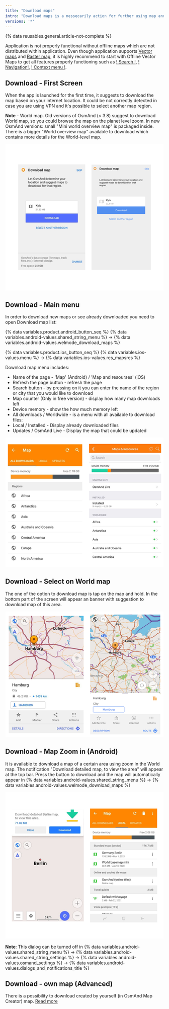 ```yaml
---
title: "Download maps"
intro: "Download maps is a nessecarily action for further using map and navigation in offline mode. Maps can be downloaded both through the list in the main menu and by clicking on the needed territory on the map."
versions: '*'
---
```

{% data reusables.general.article-not-complete %}

Application is not properly functional without offline maps which are not distributed within application. Even though application supports [Vector maps](osmand/map/vector-maps) and  [Raster map](/osmand/map/raster-maps), it is highly recommend to start with Offline Vector Maps to get all features properly functioning such as [! Search !](/osmand/todo), [! Navigation!](/osmand/todo),  [! Context menu !](/osmand/todo). 

## Download - First Screen

When the app is launched for the first time, it suggests to download the map based on your internet location. It could be not correctly detected in case you are using VPN and it's possible to select another map region.

**Note** - World map. Old versions of OsmAnd (< 3.8) suggest to download World map, so you could browse the map on the planet level zoom. In new OsmAnd versions: small "Mini world overview map" is packaged inside. There is a bigger "World overview map" available to download which contains more details for the World-level map.

![Download map](/assets/images/settings/download_map.png)

## Download - Main menu
In order to download new maps or see already downloaded you need to open Download map list:

{% data variables.product.android_button_seq %} {% data variables.android-values.shared_string_menu %} → {% data variables.android-values.welmode_download_maps %}

{% data variables.product.ios_button_seq %} {% data variables.ios-values.menu %} → {% data variables.ios-values.res_mapsres %}

Download map menu includes:
- Name of the page - 'Map' (Android) / 'Map and resourses' (iOS)
- Refresh the page button - refresh the page
- Search button - by pressing on it you can enter the name of the region or city that you would like to download
- Map counter (Only in free version) - display how many map downloads left
- Device memory - show the how much memory left
- All downloads / Worldwide - is a menu with all available to download files:
- Local / Installed - Display already downloaded files
- Updates / OsmAnd Live - Display the map that could be updated

![Download maps regions ](/assets/images/settings/download_maps_regions.png)

## Download - Select on World map

The one of the option to download map is tap on the map and hold. In the bottom part of the screen will appear an banner with suggestion to download map of this area.

![Tap on the map download region](/assets/images/settings/tap_on_the_map_download_region.png)

## Download - Map Zoom in (Android)
It is available to download a map of a certain area using zoom in the World map. The notification "Download detailed map, to view the area" will appear at the top bar. Press the button to download and the map will automatically appear in {% data variables.android-values.shared_string_menu %} → {% data variables.android-values.welmode_download_maps %}

![Zoom in download map Android ](/assets/images/settings/zoom_in_download_map_android.png)

**Note**: This dialog can be turned off  in {% data variables.android-values.shared_string_menu %} → {% data variables.android-values.shared_string_settings %} → {% data variables.android-values.osmand_settings %} → {% data variables.android-values.dialogs_and_notifications_title %}

## Download - own map (Advanced)

There is a possibility to download created by yourself (in OsmAnd Map Creator) map. [Read more](/development/map-creation/create-offline-maps-yourself)

